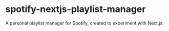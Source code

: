 # spotify-nextjs-playlist-manager

A personal playlist manager for Spotify, created to experiment with Next.js.
